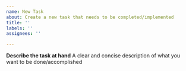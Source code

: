 ```yaml
---
name: New Task
about: Create a new task that needs to be completed/implemented
title: ''
labels: ''
assignees: ''

---
```


**Describe the task at hand**
A clear and concise description of what you want to be done/accomplished
